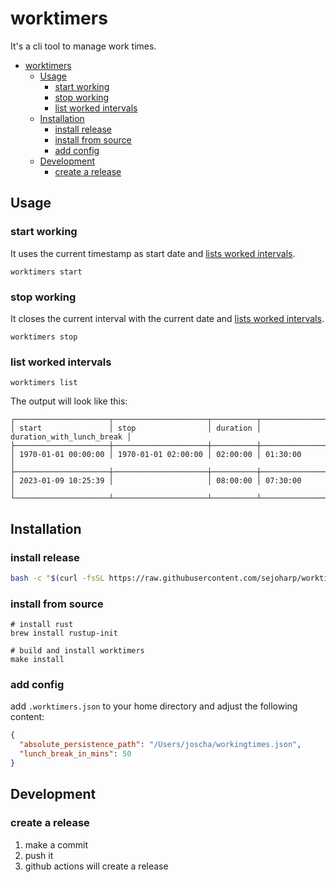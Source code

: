 # worktimers

It's a cli tool to manage work times.

<!-- TOC -->
* [worktimers](#worktimers)
  * [Usage](#usage)
    * [start working](#start-working)
    * [stop working](#stop-working)
    * [list worked intervals](#list-worked-intervals)
  * [Installation](#installation)
    * [install release](#install-release)
    * [install from source](#install-from-source)
    * [add config](#add-config)
  * [Development](#development)
    * [create a release](#create-a-release)
<!-- TOC -->

## Usage

### start working

It uses the current timestamp as start date and [lists worked intervals](#list-worked-intervals).

```shell
worktimers start
```

### stop working

It closes the current interval with the current date and [lists worked intervals](#list-worked-intervals).

```shell
worktimers stop
```

### list worked intervals

```shell
worktimers list
```

The output will look like this:

```
┌─────────────────────┬─────────────────────┬──────────┬───────────────────────────┐
│ start               │ stop                │ duration │ duration_with_lunch_break │
├─────────────────────┼─────────────────────┼──────────┼───────────────────────────┤
│ 1970-01-01 00:00:00 │ 1970-01-01 02:00:00 │ 02:00:00 │ 01:30:00                  │
├─────────────────────┼─────────────────────┼──────────┼───────────────────────────┤
│ 2023-01-09 10:25:39 │                     │ 08:00:00 │ 07:30:00                  │
└─────────────────────┴─────────────────────┴──────────┴───────────────────────────┘
```

## Installation

### install release
```bash
bash -c "$(curl -fsSL https://raw.githubusercontent.com/sejoharp/worktimers/refs/heads/main/scripts/install.sh)"
```

### install from source
```shell
# install rust
brew install rustup-init

# build and install worktimers
make install
```

### add config

add `.worktimers.json` to your home directory and adjust the following content:

```json
{
  "absolute_persistence_path": "/Users/joscha/workingtimes.json",
  "lunch_break_in_mins": 50
}
```

## Development

### create a release
1. make a commit 
2. push it
3. github actions will create a release

